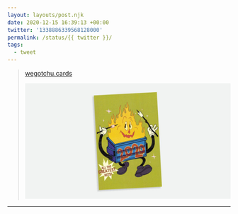 ```yaml
---
layout: layouts/post.njk
date: 2020-12-15 16:39:13 +00:00
twitter: '1338886339568128000'
permalink: /status/{{ twitter }}/
tags: 
  - tweet
---
```


> [wegotchu.cards](https://wegotchu.cards)
> 
> ![greeting card of an anthropomorphic fire dumpster labeled 2020 and roasting marshmallows over itself](/img/1338886339568128000-EpSt2BEVgAEZ6lv.jpg)

---
